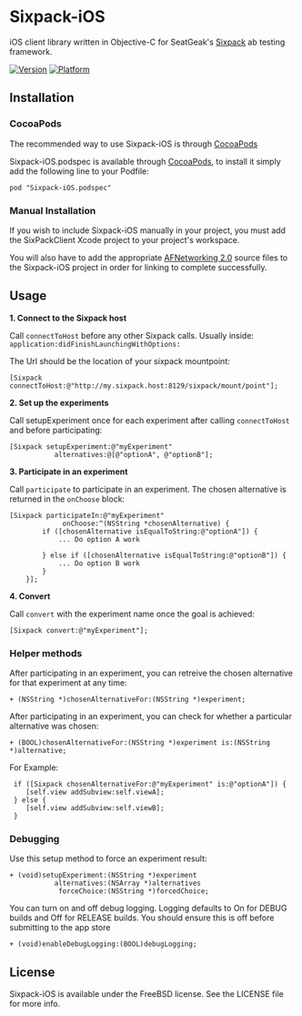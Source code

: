 # Sixpack-iOS

iOS client library written in Objective-C for SeatGeak's [Sixpack](http://github.com/seatgeek/sixpack) ab testing framework.

[![Version](http://cocoapod-badges.herokuapp.com/v/Sixpack-iOS.podspec/badge.png)](http://cocoadocs.org/docsets/Sixpack-iOS.podspec)
[![Platform](http://cocoapod-badges.herokuapp.com/p/Sixpack-iOS.podspec/badge.png)](http://cocoadocs.org/docsets/Sixpack-iOS.podspec)

## Installation

### CocoaPods
The recommended way to use Sixpack-iOS is through [CocoaPods](http://cocoapods.org)

Sixpack-iOS.podspec is available through [CocoaPods](http://cocoapods.org), to install
it simply add the following line to your Podfile:

    pod "Sixpack-iOS.podspec"

### Manual Installation
If you wish to include Sixpack-iOS manually in your project, you must add the SixPackClient Xcode project to your project's workspace.

You will also have to add the appropriate [AFNetworking 2.0](https://github.com/AFNetworking/AFNetworking) source files to the Sixpack-iOS project in order for linking to complete successfully.

## Usage

**1. Connect to the Sixpack host**

Call `connectToHost` before any other Sixpack calls.
Usually inside:    `application:didFinishLaunchingWithOptions:`

The Url should be the location of your sixpack mountpoint:
```
[Sixpack connectToHost:@"http://my.sixpack.host:8129/sixpack/mount/point"];
```

**2. Set up the experiments**

Call setupExperiment once for each experiment after calling `connectToHost` and before participating:
```
[Sixpack setupExperiment:@"myExperiment"
           alternatives:@[@"optionA", @"optionB"];
```

**3. Participate in an experiment**

 Call `participate` to participate in an experiment.  The chosen alternative is returned in the `onChoose` block:
```
[Sixpack participateIn:@"myExperiment"
             onChoose:^(NSString *chosenAlternative) {
        if ([chosenAlternative isEqualToString:@"optionA"]) {
            ... Do option A work
            
        } else if ([chosenAlternative isEqualToString:@"optionB"]) {
            ... Do option B work
        }
    }];

```

**4. Convert**

Call `convert` with the experiment name once the goal is achieved:
```
[Sixpack convert:@"myExperiment"];
```

### Helper methods


 After participating in an experiment, you can retreive the chosen alternative for that experiment at any time:
``` 
+ (NSString *)chosenAlternativeFor:(NSString *)experiment;
```

 After participating in an experiment, you can check for whether a particular alternative was chosen:
```
+ (BOOL)chosenAlternativeFor:(NSString *)experiment is:(NSString *)alternative;
```
 For Example:  
```
 if ([Sixpack chosenAlternativeFor:@"myExperiment" is:@"optionA"]) {
    [self.view addSubview:self.viewA];
 } else {
    [self.view addSubview:self.viewB];
 }
```

### Debugging

 Use this setup method to force an experiment result:
```
+ (void)setupExperiment:(NSString *)experiment
           alternatives:(NSArray *)alternatives
            forceChoice:(NSString *)forcedChoice;
```

You can turn on and off debug logging.  Logging defaults to On for DEBUG builds and Off for RELEASE builds.
You should ensure this is off before submitting to the app store 
```
+ (void)enableDebugLogging:(BOOL)debugLogging;
```

## License

Sixpack-iOS is available under the FreeBSD license. See the LICENSE file for more info.

